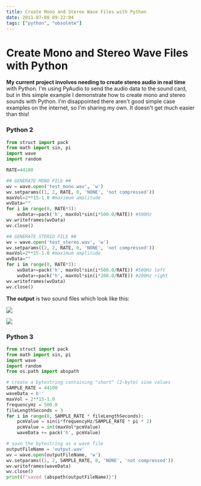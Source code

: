 ```yaml
---
title: Create Mono and Stereo Wave Files with Python
date: 2011-07-08 09:22:04
tags: ["python", "obsolete"]
---
```


# Create Mono and Stereo Wave Files with Python

__My current project involves needing to create stereo audio in real time__ with Python. I'm using PyAudio to send the audio data to the sound card, but in this simple example I demonstrate how to create mono and stereo sounds with Python. I'm disappointed there aren't good simple case examples on the internet, so I'm sharing my own. It doesn't get much easier than this!

### Python 2

```python
from struct import pack
from math import sin, pi
import wave
import random

RATE=44100

## GENERATE MONO FILE ##
wv = wave.open('test_mono.wav', 'w')
wv.setparams((1, 2, RATE, 0, 'NONE', 'not compressed'))
maxVol=2**15-1.0 #maximum amplitude
wvData=""
for i in range(0, RATE*3):
    wvData+=pack('h', maxVol*sin(i*500.0/RATE)) #500Hz
wv.writeframes(wvData)
wv.close()

## GENERATE STERIO FILE ##
wv = wave.open('test_stereo.wav', 'w')
wv.setparams((2, 2, RATE, 0, 'NONE', 'not compressed'))
maxVol=2**15-1.0 #maximum amplitude
wvData=""
for i in range(0, RATE*3):
    wvData+=pack('h', maxVol*sin(i*500.0/RATE)) #500Hz left
    wvData+=pack('h', maxVol*sin(i*200.0/RATE)) #200Hz right
wv.writeframes(wvData)
wv.close()
```

__The output__ is two sound files which look like this:

<div class="text-center img-border">

![](https://swharden.com/static/2011/07/08/mono.png)

![](https://swharden.com/static/2011/07/08/stereo.png)

</div>

### Python 3

```python
from struct import pack
from math import sin, pi
import wave
import random
from os.path import abspath

# create a bytestring containing "short" (2-byte) sine values
SAMPLE_RATE = 44100
waveData = b''
maxVol = 2**15-1.0
frequencyHz = 500.0
fileLengthSeconds = 3
for i in range(0, SAMPLE_RATE * fileLengthSeconds):
    pcmValue = sin(i*frequencyHz/SAMPLE_RATE * pi * 2)
    pcmValue = int(maxVol*pcmValue)
    waveData += pack('h', pcmValue)

# save the bytestring as a wave file
outputFileName = 'output.wav'
wv = wave.open(outputFileName, 'w')
wv.setparams((1, 2, SAMPLE_RATE, 0, 'NONE', 'not compressed'))
wv.writeframes(waveData)
wv.close()
print(f"saved {abspath(outputFileName)}")
```

